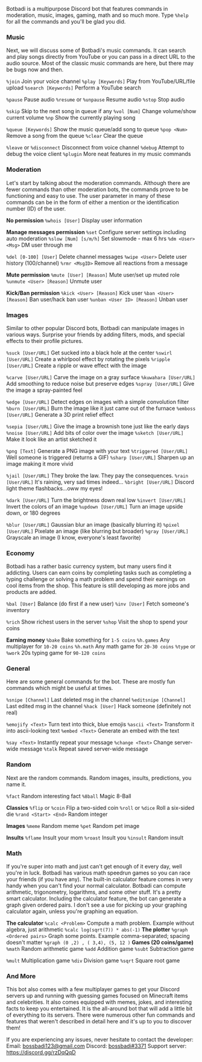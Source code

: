 Botbadi is a multipurpose Discord bot that features commands in moderation, music, images, gaming, math and so much more. Type `%help` for all the commands and you'll be glad you did.

### Music
Next, we will discuss some of Botbadi's music commands. It can search and play songs directly from YouTube or you can pass in a direct URL to the audio source. Most of the classic music commands are here, but there may be bugs now and then.

`%join` Join your voice channel
`%play [Keywords]` Play from YouTube/URL/file upload
`%search [Keywords]` Perform a YouTube search

`%pause` Pause audio
`%resume` or `%unpause` Resume audio
`%stop` Stop audio

`%skip` Skip to the next song in queue if any
`%vol [Num]` Change volume/show current volume
`%np` Show the currently playing song

`%queue [Keywords]` Show the music queue/add song to queue
`%pop <Num>` Remove a song from the queue
`%clear` Clear the queue

`%leave` or `%disconnect` Disconnect from voice channel
`%debug` Attempt to debug the voice client
`%plugin` More neat features in my music commands

### Moderation
Let's start by talking about the moderation commands. Although there are fewer commands than other moderation bots, the commands prove to be functioning and easy to use. The user parameter in many of these commands can be in the form of either a mention or the identification number (ID) of the user.

**No permission**
`%whois [User]` Display user information

**Manage messages permission**
`%set` Configure server settings including auto moderation
`%slow [Num] [s/m/h]` Set slowmode - max 6 hrs
`%dm <User> <Msg>` DM user through me

`%del [0-100] [User]` Delete channel messages
`%wipe <User>` Delete user history (100/channel)
`%rmr <MsgID>` Remove all reactions from a message

**Mute permission**
`%mute [User] [Reason]` Mute user/set up muted role
`%unmute <User> [Reason]` Unmute user

**Kick/Ban permission**
`%kick <User> [Reason]` Kick user
`%ban <User> [Reason]` Ban user/hack ban user
`%unban <User ID> [Reason]` Unban user
 
### Images
Similar to other popular Discord bots, Botbadi can manipulate images in various ways. Surprise your friends by adding filters, mods, and special effects to their profile pictures.

`%suck [User/URL]` Get sucked into a black hole at the center
`%swirl [User/URL]` Create a whirlpool effect by rotating the pixels
`%ripple [User/URL]` Create a ripple or wave effect with the image

`%carve [User/URL]` Carve the image on a gray surface
`%kuwahara [User/URL]` Add smoothing to reduce noise but preserve edges
`%spray [User/URL]` Give the image a spray-painted feel

`%edge [User/URL]` Detect edges on images with a simple convolution filter
`%burn [User/URL]` Burn the image like it just came out of the furnace
`%emboss [User/URL]` Generate a 3D print relief effect

`%sepia [User/URL]` Give the image a brownish tone just like the early days
`%noise [User/URL]` Add bits of color over the image
`%sketch [User/URL]` Make it look like an artist sketched it

`%png [Text]` Generate a PNG image with your text
`%triggered [User/URL]` Well someone is triggered (returns a GIF)
`%sharp [User/URL]` Sharpen up an image making it more vivid

`%jail [User/URL]` They broke the law. They pay the consequences.
`%rain [User/URL]` It's raining, very sad times indeed...
`%bright [User/URL]` Discord light theme flashbacks...oww my eyes!

`%dark [User/URL]` Turn the brightness down real low
`%invert [User/URL]` Invert the colors of an image
`%updown [User/URL]` Turn an image upside down, or 180 degrees

`%blur [User/URL]` Gaussian blur an image (basically blurring it)
`%pixel [User/URL]` Pixelate an image (like blurring but broader)
`%gray [User/URL]` Grayscale an image (I know, everyone's least favorite)

### Economy
Botbadi has a rather basic currency system, but many users find it addicting. Users can earn coins by completing tasks such as completing a typing challenge or solving a math problem and spend their earnings on cool items from the shop. This feature is still developing as more jobs and products are added.

`%bal [User]` Balance (do first if a new user)
`%inv [User]` Fetch someone's inventory

`%rich` Show richest users in the server
`%shop` Visit the shop to spend your coins

**Earning money**
`%bake` Bake something for `1-5 coins`
`%h.games` Any multiplayer for `10-20 coins`
`%h.math` Any math game for `20-30 coins`
`%type` or `%work` 20s typing game for `90-120 coins`

### General
Here are some general commands for the bot. These are mostly fun commands which might be useful at times.

`%snipe [Channel]` Last deleted msg in the channel
`%editsnipe [Channel]` Last edited msg in the channel
`%hack [User]` Hack someone (definitely not real)

`%emojify <Text>` Turn text into thick, blue emojis
`%ascii <Text>` Transform it into ascii-looking text
`%embed <Text>` Generate an embed with the text

`%say <Text>` Instantly repeat your message
`%change <Text>` Change server-wide message
`%talk` Repeat saved server-wide message

### Random
Next are the random commands. Random images, insults, predictions, you name it.

`%fact` Random interesting fact
`%8ball` Magic 8-Ball

**Classics**
`%flip` or `%coin` Flip a two-sided coin
`%roll` or `%dice` Roll a six-sided die
`%rand <Start> <End>` Random integer

**Images**
`%meme` Random meme
`%pet` Random pet image

**Insults**
`%flame` Insult your mom
`%roast` Insult you
`%insult` Random insult

### Math
If you're super into math and just can't get enough of it every day, well you're in luck. Botbadi has various math speedrun games so you can race your friends (if you have any). The built-in calculator feature comes in very handy when you can't find your normal calculator. Botbadi can compute arithmetic, trigonometry, logarithms, and some other stuff. It's a pretty smart calculator. Including the calculator feature, the bot can generate a graph given ordered pairs. I don't see a use for picking up your graphing calculator again, unless you're graphing an equation.

**The calculator**
`%calc <Problem>`
Compute a math problem. Example without algebra, just arithmetic
```%calc log(sqrt(7)) * abs(-1)```
**The plotter**
`%graph <Ordered pairs>`
Graph some points. Example comma-separated; spacing doesn't matter
```%graph (0 ,2) , ( 3,4), (5, 12 )```
**Games (20 coins/game)**
`%math` Random arithmetic game
`%add` Addition game
`%subt` Subtraction game

`%mult` Multiplication game
`%div` Division game
`%sqrt` Square root game

### And More
This bot also comes with a few multiplayer games to get your Discord servers up and running with guessing games focused on Minecraft items and celebrities. It also comes equipped with memes, jokes, and interesting facts to keep you entertained. It is the all-around bot that will add a little bit of everything to its servers. There were numerous other fun commands and features that weren't described in detail here and it's up to you to discover them!

If you are experiencing any issues, never hesitate to contact the developer:
Email: bossbadi123@gmail.com
Discord: [bossbadi#3371](https://discord.com/users/712323326575378562)
Support server: https://discord.gg/rzDqQqD